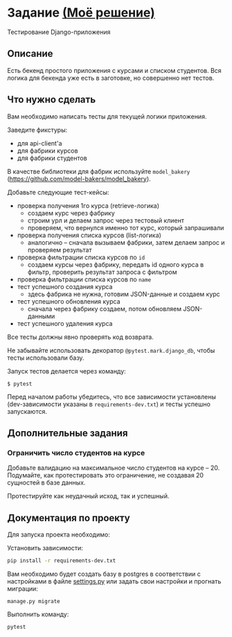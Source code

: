 # Задание <a href="#doc">(Моё решение)</a> 

Тестирование Django-приложения

## Описание

Есть бекенд простого приложения с курсами и списком студентов. Вся логика для бекенда уже есть в заготовке, но совершенно нет тестов.

## Что нужно сделать

Вам необходимо написать тесты для текущей логики приложения.

Заведите фикстуры:

- для api-client'а
- для фабрики курсов
- для фабрики студентов

В качестве библиотеки для фабрик используйте `model_bakery` (https://github.com/model-bakers/model_bakery).

Добавьте следующие тест-кейсы:

- проверка получения 1го курса (retrieve-логика)
  - создаем курс через фабрику
  - строим урл и делаем запрос через тестовый клиент
  - проверяем, что вернулся именно тот курс, который запрашивали
- проверка получения списка курсов (list-логика)
  - аналогично – сначала вызываем фабрики, затем делаем запрос и проверяем результат
- проверка фильтрации списка курсов по `id`
  - создаем курсы через фабрику, передать id одного курса в фильтр, проверить результат запроса с фильтром
- проверка фильтрации списка курсов по `name`
- тест успешного создания курса
  - здесь фабрика не нужна, готовим JSON-данные и создаем курс
- тест успешного обновления курса
  - сначала через фабрику создаем, потом обновляем JSON-данными
- тест успешного удаления курса

Все тесты должны явно проверять код возврата.

Не забывайте использовать декоратор `@pytest.mark.django_db`, чтобы тесты использовали базу.

Запуск тестов делается через команду:

```
$ pytest
```

Перед началом работы убедитесь, что все зависимости установлены (dev-зависимости указаны в `requirements-dev.txt`) и тесты успешно запускаются.

## Дополнительные задания

### Ограничить число студентов на курсе

Добавьте валидацию на максимальное число студентов на курсе – 20. Подумайте, как протестировать это ограничение, не создавая 20 сущностей в базе данных.

Протестируйте как неудачный исход, так и успешный.

<a name="doc"></a>

## Документация по проекту

Для запуска проекта необходимо:

Установить зависимости:

```bash
pip install -r requirements-dev.txt
```

Вам необходимо будет создать базу в postgres в соответствии с настройками в файле <a href="https://github.com/RavenRVS/DJ_HW8/blob/master/django_testing/settings.py">settings.py</a> или задать свои настройки и прогнать миграции:

```base
manage.py migrate
```

Выполнить команду:

```bash
pytest
```
